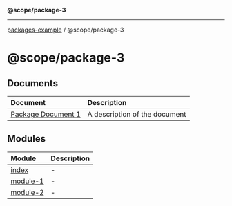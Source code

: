 **@scope/package-3**

***

[packages-example](../README.md) / @scope/package-3

# @scope/package-3

## Documents

| Document | Description |
| :------ | :------ |
| [Package Document 1](documents/Package-Document-1.md) | A description of the document |

## Modules

| Module | Description |
| :------ | :------ |
| [index](index/README.md) | - |
| [module-1](module-1/README.md) | - |
| [module-2](module-2/README.md) | - |

